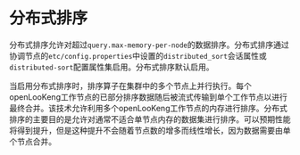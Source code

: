 
# 分布式排序

分布式排序允许对超过`query.max-memory-per-node`的数据排序。分布式排序通过协调节点的`etc/config.properties`中设置的`distributed_sort`会话属性或`distributed-sort`配置属性集启用。分布式排序默认启用。

当启用分布式排序时，排序算子在集群中的多个节点上并行执行。每个openLooKeng工作节点的已部分排序数据随后被流式传输到单个工作节点以进行最终合并。该技术允许利用多个openLooKeng工作节点的内存进行排序。分布式排序的主要目的是允许对通常不适合单节点内存的数据集进行排序。可以预期性能将得到提升，但是这种提升不会随着节点数的增多而线性增长，因为数据需要由单个节点合并。